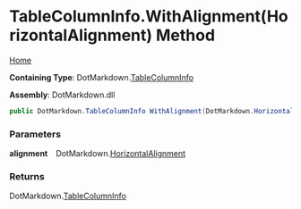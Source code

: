# TableColumnInfo\.WithAlignment\(HorizontalAlignment\) Method

[Home](../../../README.md)

**Containing Type**: DotMarkdown\.[TableColumnInfo](../README.md)

**Assembly**: DotMarkdown\.dll

```csharp
public DotMarkdown.TableColumnInfo WithAlignment(DotMarkdown.HorizontalAlignment alignment)
```

### Parameters

**alignment** &ensp; DotMarkdown\.[HorizontalAlignment](../../HorizontalAlignment/README.md)

### Returns

DotMarkdown\.[TableColumnInfo](../README.md)

